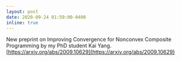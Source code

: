```yaml
---
layout: post
date: 2020-09-24 01:59:00-0400
inline: true
---
```


New preprint on Improving Convergence for Nonconvex Composite Programming by my PhD student Kai Yang. [https://arxiv.org/abs/2009.10629](https://arxiv.org/abs/2009.10629)